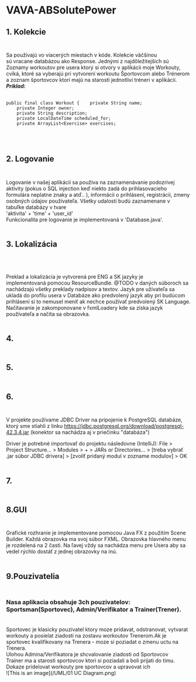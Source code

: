 # VAVA-ABSolutePower
## 1. Kolekcie  <br /><br />
Sa používajú vo viacerých miestach v kóde. Kolekcie väčšinou sú vracane databázou ako Response. Jednými z najdôležitejších sú Zoznamy workoutov pre usera ktorý si otvory v aplikácii moje Workouty, cviká, ktoré sa vyberajú pri vytvorení workoutu Športovcom alebo Trénerom a zoznam športovcov ktorí majú na starosti jednotliví tréneri v aplikácii. <br />***Príklad:***<br /><br />
```
public final class Workout {    private String name;
    private Integer owner;
    private String description;
    private LocalDateTime scheduled_for;
    private ArrayList<Exercise> exercises;
 ```
<br /><br />
## 2. Logovanie <br /><br />

Logovanie v našej aplikácii sa používa na zaznamenávanie podozrivej aktivity (pokus o SQL injection keď niekto zadá do prihlasovacieho formulára neplatne znaky a atď.. ), informácii o prihlásení, registrácii, zmeny osobných údajov používateľa. Všetky udalosti budú zaznamenane v tabuľke databázy v tvare
<br /> 'aktivita' + 'time' + 'user_id'<br /> 
Funkcionalita pre logovanie je implementovaná v 'Database.java'.<br /><br />

## 3. Lokalizácia<br /><br /> 

Preklad a lokalizácia je vytvorená pre ENG a SK jazyky je implementovaná pomocou ResourceBundle. @TODO v daných súboroch sa nachádzajú všetky preklady nadpisov a textov. Jazyk pre užívateľa sa ukladá do profilu usera v Databáze ako predvolený jazyk aby pri budúcom prihlásení si to nemusel meniť ak nechce používať predvolený SK Language. Načítavanie je zakomponovane v fxmlLoadery kde sa získa jazyk používateľa a načíta sa obrazovka.<br /><br />


## 4.<br /><br />


## 5.<br /><br />


## 6.<br /><br />
V projekte používame JDBC Driver na pripojenie k PostgreSQL databáze, ktorý sme stiahli z linku https://jdbc.postgresql.org/download/postgresql-42.3.4.jar (konektor sa nachádza aj v priečinku "databáza")<br />

Driver je potrebné importovať do projektu následovne (IntelliJ): File > Project Structure... > Modules > + > JARs or Directories... > [treba vybrať .jar súbor JDBC drivera] > [zvoliť pridaný modul v zozname modulov] > OK<br /><br />


## 7.<br /><br />


## 8.GUI<br /><br />

Grafické rozhranie je implementovane pomocou Java FX z použitím Scene Builder. Každá obrazovka ma svoj súbor FXML. Obrazovka hlavného menu je rozdelená na 2 časti. Na ľavej vždy sa nachádza menu pre Usera aby sa vedel rýchlo dostáť z jednej obrazovky na inú.<br /><br />

## 9.Pouzivatelia <br /><br />

### Nasa aplikacia obsahuje 3ch pouzivatelov:<br> Sportsman(Sportovec), Admin/Verifikator a Trainer(Trener).<br><br>
Sportovec je klasicky pouzivatel ktory moze pridavat, odstranovat, vytvarat workouty a posielat ziadosti na zostavu workoutov Trenerom.Ak je sportovec kvalifikovany na Trenera - moze si poziadat o zmenu uctu na Trenera.<br>
Ulohou Admina/Verifikatora je shcvalovanie ziadosti od Sportovcov <br>
Trainer ma a starosti sportovcov ktori si poziadali a boli prijati do timu. Dokaze pridelovat workouty pre sportovcov a upravovat ich <br>
![This is an image](/UML/01 UC Diagram.png)
